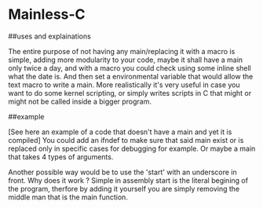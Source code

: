 # Mainless-C

##uses and explainations

The entire purpose of not having any main/replacing it with a macro is simple,
adding more modularity to your code, maybe it shall have a main only twice a day,
and with a macro you could check using some inline shell what the date is.
And then set a environmental variable that would allow the text macro to write a main.
More realistically it's very useful in case you want to do some kernel scripting,
or simply writes scripts in C that might or might not be called inside a bigger program.

##example

[See here an example of a code that doesn't have a main and yet it is compiled]
You could add an ifndef to make sure that said main exist or is replaced only 
in specific cases for debugging for example. Or maybe a main that takes 4 types
of arguments.

Another possible way would be to use the 'start'  with an underscore in front.
Why does it work ? Simple in assembly start is the literal begining of the program,
therfore by adding it yourself you are simply removing the middle man that is
the main function.
